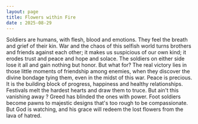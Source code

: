 ```yaml
---
layout: page
title: Flowers within Fire
date : 2025-08-29
---
```


Soldiers are humans, with flesh, blood and emotions.
They feel
the breath and grief of their kin.
War and the chaos of this selfish world turns brothers and friends
against each other; it makes us suspicious
of our own kind; it erodes trust and peace and hope and solace.
The soldiers on either side lose it all and gain
nothing but honor.
But what for?
The real victory lies in those little moments of friendship among enemies,
when they discover the divine bondage tying them, even in the midst of this war.
Peace is precious. It is the building block of progress, happiness and healthy relationships.
Festivals melt the hardest hearts and draw them to truce.
But ain't this vanishing away ?
Greed has blinded the ones with power.
Foot soldiers become pawns to majestic designs
that's too rough to be compassionate.
But God is watching,
and his grace will redeem the lost flowers from the lava of hatred.
